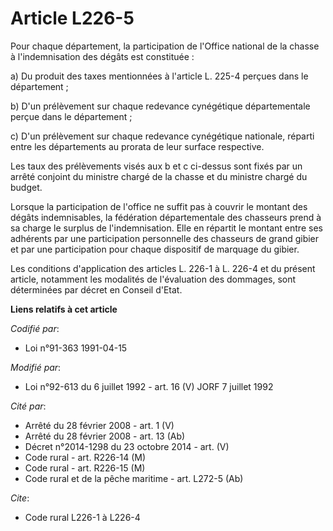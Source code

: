 # Article L226-5

Pour chaque département, la participation de l'Office national de la chasse à l'indemnisation des dégâts est constituée :

a) Du produit des taxes mentionnées à l'article L. 225-4 perçues dans le département ;

b) D'un prélèvement sur chaque redevance cynégétique départementale perçue dans le département ;

c) D'un prélèvement sur chaque redevance cynégétique nationale, réparti entre les départements au prorata de leur surface
respective.

Les taux des prélèvements visés aux b et c ci-dessus sont fixés par un arrêté conjoint du ministre chargé de la chasse et du
ministre chargé du budget.

Lorsque la participation de l'office ne suffit pas à couvrir le montant des dégâts indemnisables, la fédération
départementale des chasseurs prend à sa charge le surplus de l'indemnisation. Elle en répartit le montant entre ses adhérents
par une participation personnelle des chasseurs de grand gibier et par une participation pour chaque dispositif de marquage
du gibier.

Les conditions d'application des articles L. 226-1 à L. 226-4 et du présent article, notamment les modalités de l'évaluation
des dommages, sont déterminées par décret en Conseil d'Etat.

**Liens relatifs à cet article**

_Codifié par_:

  - Loi n°91-363 1991-04-15

_Modifié par_:

  - Loi n°92-613 du 6 juillet 1992 - art. 16 (V) JORF 7 juillet 1992

_Cité par_:

  - Arrêté du 28 février 2008 - art. 1 (V)
  - Arrêté du 28 février 2008 - art. 13 (Ab)
  - Décret n°2014-1298 du 23 octobre 2014 - art. (V)
  - Code rural - art. R226-14 (M)
  - Code rural - art. R226-15 (M)
  - Code rural et de la pêche maritime - art. L272-5 (Ab)

_Cite_:

  - Code rural L226-1 à L226-4
